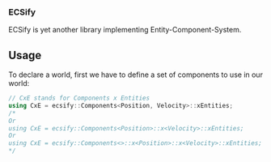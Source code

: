 ### ECSify

ECSify is yet another library implementing Entity-Component-System.

## Usage
To declare a world, first we have to define a set of components to use in our world:
```C++
// CxE stands for Components x Entities
using CxE = ecsify::Components<Position, Velocity>::xEntities;
/* 
Or
using CxE = ecsify::Components<Position>::x<Velocity>::xEntities;
Or
using CxE = ecsify::Components<>::x<Position>::x<Velocity>::xEntities;
*/
```